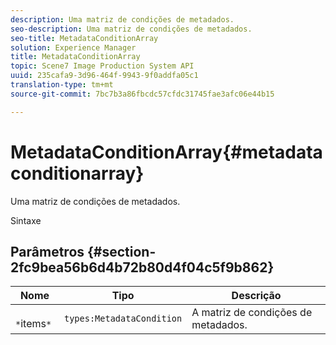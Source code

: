```yaml
---
description: Uma matriz de condições de metadados.
seo-description: Uma matriz de condições de metadados.
seo-title: MetadataConditionArray
solution: Experience Manager
title: MetadataConditionArray
topic: Scene7 Image Production System API
uuid: 235cafa9-3d96-464f-9943-9f0addfa05c1
translation-type: tm+mt
source-git-commit: 7bc7b3a86fbcdc57cfdc31745fae3afc06e44b15

---
```



# MetadataConditionArray{#metadataconditionarray}

Uma matriz de condições de metadados.

Sintaxe

## Parâmetros {#section-2fc9bea56b6d4b72b80d4f04c5f9b862}

| Nome | Tipo | Descrição |
|---|---|---|
| ` *`items`*` | `types:MetadataCondition` | A matriz de condições de metadados. |

